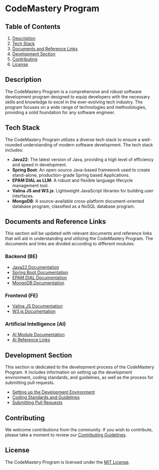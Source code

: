 # CodeMastery Program

## Table of Contents
1. [Description](#description)
2. [Tech Stack](#tech-stack)
3. [Documents and Reference Links](#documents-and-reference-links)
4. [Development Section](#development-section)
5. [Contributing](#contributing)
6. [License](#license)

## Description
The CodeMastery Program is a comprehensive and robust software development program designed to equip developers with the necessary skills and knowledge to excel in the ever-evolving tech industry. The program focuses on a wide range of technologies and methodologies, providing a solid foundation for any software engineer.

## Tech Stack
The CodeMastery Program utilizes a diverse tech stack to ensure a well-rounded understanding of modern software development. The tech stack includes:

- **Java22**: The latest version of Java, providing a high level of efficiency and speed in development.
- **Spring Boot**: An open-source Java-based framework used to create stand-alone, production-grade Spring based Applications.
- **EPAM DIAL as LLM**: A robust and flexible language lifecycle management tool.
- **Valina JS and W3.js**: Lightweight JavaScript libraries for building user interfaces.
- **MongoDB**: A source-available cross-platform document-oriented database program, classified as a NoSQL database program.

## Documents and Reference Links
This section will be updated with relevant documents and reference links that will aid in understanding and utilizing the CodeMastery Program. The documents and links are divided according to different modules:

### Backend (BE)
- [Java22 Documentation](https://java.com)
- [Spring Boot Documentation](#)
- [EPAM DIAL Documentation](#)
- [MongoDB Documentation](#)

### Frontend (FE)
- [Valina JS Documentation](#)
- [W3.js Documentation](#)

### Artificial Intelligence (AI)
- [AI Module Documentation](#)
- [AI Reference Links](#)

## Development Section
This section is dedicated to the development process of the CodeMastery Program. It includes information on setting up the development environment, coding standards, and guidelines, as well as the process for submitting pull requests.

- [Setting up the Development Environment](#)
- [Coding Standards and Guidelines](#)
- [Submitting Pull Requests](#)

## Contributing
We welcome contributions from the community. If you wish to contribute, please take a moment to review our [Contributing Guidelines](#).

## License
The CodeMastery Program is licensed under the [MIT License](#).